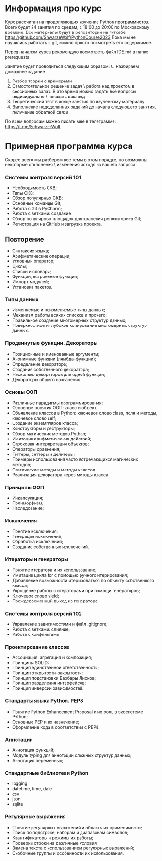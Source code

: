 # Информация про курс 

Курс рассчитан на продолжающих изучение Python программистов. Всего будет 24 занятия по средам, 
с 18:00 до 20:00 по Московскому времени. Все материалы будут в репозитории на гитхабе https://github.com/ShwarzeWolf/PythonCourse2023
Пока мы не научились работать с git, можно просто посмотреть его содержимое. 

Перед началом курса рекомендую посмотреть файл IDE.md в папке prerequests 

Занятие будет проводиться следующим образом: 
0. Разбираем домашнее задание
1. Разбор теории с примерами 
2. Самостоятельное решение задач \ работа над проектом в сессионных залах. 
В это время можно задать все вопросы индивидуально \ показать ваш код
3. Теоретический тест в конце занятия по изученному материалу
4. Выполнение недоделанных заданий до начала следующего занятия, получение обратной связи

По всем вопросам можно писать мне в телеграмме: https://t.me/SchwarzerWolf

# Примерная программа курса
Скорее всего мы разберем все темы в этом порядке, но возможны некоторые отклонения \ изменения 
исходя из вашего запроса

### Системы контроля версий 101
- Необходимость СКВ;
- Типы СКВ;
- Обзор популярных СКВ;
- Основные команды Git;
- Работа с Git в PyCharm;
- Работа с ветками: создание
- Обзор популярных площадок для хранения репозиториев Git;
- Регистрация на GitHub и загрузка проекта.

## Повторение
- Синтаксис языка;
- Арифметические операции;
- Условный оператор;
- Циклы;
- Списки и словари;
- Функции, встроенные функции;
- Импорт модулей;
- Установка пакетов.


### Типы данных
- Изменяемые и неизменяемые типы данных;
- Механизм работы всяких списков и прочего;
- Правильное создание многомерных структур данных;
- Поверхностное и глубокое копирование многомерных структур данных.

### Продвинутые функции. Декораторы
- Позиционные и именованные аргументы;
- Анонимные функции (лямбда-функции);
- Определение декоратора;
- Создание собственного декоратора;
- Несколько декораторов для одной функции;
- Декораторы общего назначения.

### Основы ООП
- Различные парадигмы программирования;
- Основные понятия ООП: класс и объект;
- Объявление классов в Python: ключевое слово class, поля и методы, ключевое слово self;
- Создание экземпляров класса;
- Конструкторы и деструкторы;
- Обзор магических методов Python;
- Имитация арифметических действий;
- Строковая интерпретация объектов;
- Операторы сравнения;
- Геттеры, сеттеры и делитеры;
- Примеры использования часто встречающихся магических методов;
- Статические методы и методы классов.
- Реализация декоратора через методы класса

### Принципы ООП
- Инкапсуляция;
- Полиморфизм;
- Наследование;

### Исключения
- Понятие исключения;
- Генерация исключений;
- Обработка исключений;
- Создание собственных исключений.

### Итераторы и генераторы
- Понятие итератора и их использование;
- Имитация цикла for с помощью ручного итерирования;
- Добавление возможности итерироваться по объекту собственного класса;
- Упрощение работы с итераторами при помощи генераторов;
- Ключевое слово yield;
- Преждевременный выход из генератора.

### Системы контроля версий 102
- Управление зависимостями и файл .gitignore;
- Работа с ветками: слияние;
- Работа с конфликтами

### Проектирование классов
- Ассоциация: агрегация и композиция;
- Принципы SOLID:
- Принцип единственной ответственности;
- Принцип открытости-закрытости;
- Принцип подстановки Барбары Лисков;
- Принцип разделения интерфейсов;
- Принцип инверсии зависимостей.

### Стандарты языка Python. PEP8
- Понятие Python Enhancement Proposal и их роль в экосистеме Python;
- Основные PEP и их назначение;
- Оформление кода в соответствии с PEP8.

### Аннотации
- Аннотация функций;
- Модуль typing для аннотации сложных структур данных;
- Аннотация переменных;

### Стандартные библиотеки Python 
- logging
- datetime, time, date
- csv
- json
- sqlite

### Регулярные выражения
- Понятие регулярных выражений и область их применимости;
- Поиск по подстроке, наборам и диапазонам символов;
- Квантификаторы и режимы их работы;
- Проверки строки на различные условия;
- Замена текста с использованием регулярных выражений;
- Скобочные группы и особенности их использования.